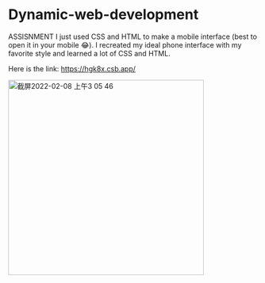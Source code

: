 # Dynamic-web-development

ASSISNMENT
I just used CSS and HTML to make a mobile interface (best to open it in your mobile 😂). I recreated my ideal phone interface with my favorite style and learned a lot of CSS and HTML.

Here is the link:
https://hgk8x.csb.app/

<img width="394" alt="截屏2022-02-08 上午3 05 46" src="https://user-images.githubusercontent.com/92495482/152944068-cbb8c197-bf93-4955-ba04-25f15ec02538.png">
